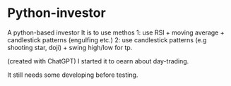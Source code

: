 # Python-investor
A python-based investor
It is to use methos
1: use RSI + moving average + candlestick patterns (engulfing etc.)
2: use candlestick patterns (e.g shooting star, doji) + swing high/low for tp.

(created with ChatGPT)
I started it to oearn about day-trading.

It still needs some developing before testing.
